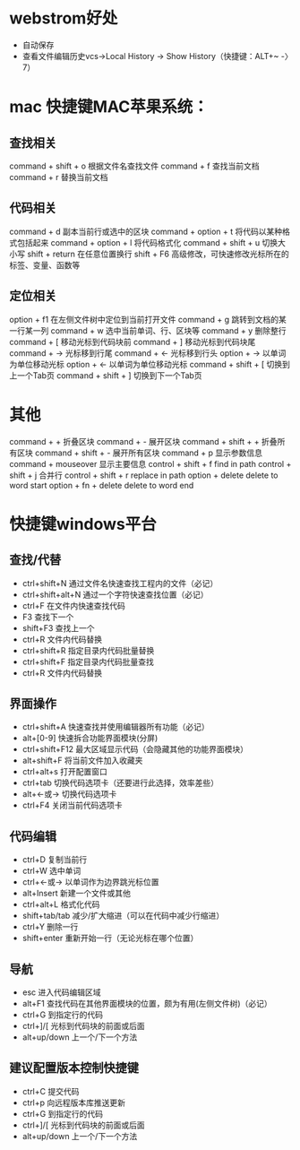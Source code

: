# webstrom好处
* 自动保存
* 查看文件编辑历史vcs->Local History -> Show History（快捷键：ALT+~ -〉7）

# mac 快捷键MAC苹果系统：

## 查找相关
command + shift + o 根据文件名查找文件
command + f	查找当前文档
command + r	替换当前文档

## 代码相关
command + d	副本当前行或选中的区块
command + option + t	将代码以某种格式包括起来
command + option + l	将代码格式化
command + shift + u	切换大小写
shift + return	在任意位置换行
shift + F6	高级修改，可快速修改光标所在的标签、变量、函数等

## 定位相关
option + f1 在左侧文件树中定位到当前打开文件
command + g	跳转到文档的某一行某一列
command + w	选中当前单词、行、区块等
command + y	删除整行
command + [	移动光标到代码块前
command + ]	移动光标到代码块尾
command + ->	光标移到行尾
command + <-	光标移到行头
option + ->	以单词为单位移动光标
option + <-	以单词为单位移动光标
command + shift + [	切换到上一个Tab页
command + shift + ]	切换到下一个Tab页


# 其他
command + +	折叠区块
command + -	展开区块
command + shift + +	折叠所有区块
command + shift + -	展开所有区块
command + p	显示参数信息
command + mouseover	显示主要信息
control + shift + f	find in path
control + shift + j	合并行
control + shift + r	replace in path
option + delete	delete to word start
option + fn + delete	delete to word end




# 快捷键windows平台
## 查找/代替
* ctrl+shift+N	通过文件名快速查找工程内的文件（必记）
* ctrl+shift+alt+N	通过一个字符快速查找位置（必记）
* ctrl+F 在文件内快速查找代码
* F3 查找下一个
* shift+F3	查找上一个
* ctrl+R 文件内代码替换
* ctrl+shift+R 指定目录内代码批量替换
* ctrl+shift+F 指定目录内代码批量查找
* ctrl+R 文件内代码替换
## 界面操作
* ctrl+shift+A	快速查找并使用编辑器所有功能（必记）
* alt+[0-9]	快速拆合功能界面模块(分屏)
* ctrl+shift+F12	最大区域显示代码（会隐藏其他的功能界面模块）
* alt+shift+F	将当前文件加入收藏夹
* ctrl+alt+s	打开配置窗口
* ctrl+tab	切换代码选项卡（还要进行此选择，效率差些）
* alt+<-或->	切换代码选项卡
* ctrl+F4	关闭当前代码选项卡
## 代码编辑
* ctrl+D	复制当前行
* ctrl+W	选中单词
* ctrl+<-或->	以单词作为边界跳光标位置
* alt+Insert	新建一个文件或其他
* ctrl+alt+L	格式化代码
* shift+tab/tab	减少/扩大缩进（可以在代码中减少行缩进）
* ctrl+Y	删除一行
* shift+enter	重新开始一行（无论光标在哪个位置）
## 导航
* esc	进入代码编辑区域
* alt+F1	查找代码在其他界面模块的位置，颇为有用(左侧文件树)（必记）
* ctrl+G	到指定行的代码
* ctrl+]/[	光标到代码块的前面或后面
* alt+up/down	上一个/下一个方法
## 建议配置版本控制快捷键
* ctrl+C	提交代码
* ctrl+p	向远程版本库推送更新
* ctrl+G	到指定行的代码
* ctrl+]/[	光标到代码块的前面或后面
* alt+up/down	上一个/下一个方法
